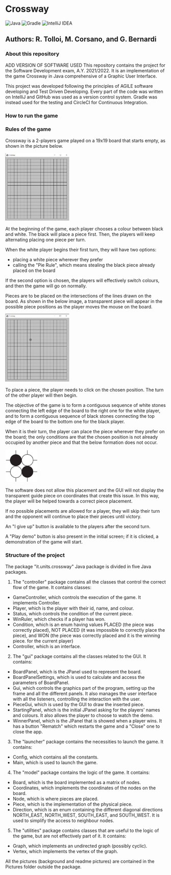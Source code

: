 # Crossway
![Java](https://img.shields.io/badge/java-%23ED8B00.svg?style=for-the-badge&logo=java&logoColor=white)
![Gradle](https://img.shields.io/badge/Gradle-02303A.svg?style=for-the-badge&logo=Gradle&logoColor=white)
![IntelliJ IDEA](https://img.shields.io/badge/IntelliJIDEA-000000.svg?style=for-the-badge&logo=intellij-idea&logoColor=white)
## Authors: R. Tolloi, M. Corsano, and G. Bernardi
### About this repository
ADD VERSION OF SOFTWARE USED 
This repository contains the project for the Software Development exam, A.Y. 2021/2022.
It is an implementation of the game Crossway in Java comprehensive of a Graphic 
User Interface.

This project was developed following the principles of AGILE software developing and
Test Driven Developing. Every part of the code was written on IntelliJ and GitHub was
used as a version control system. Gradle was instead used for the testing and CircleCI for
Continuous Integration.

### How to run the game



### Rules of the game   
Crossway is a 2-players game played on a 19x19 board that starts
empty, as shown in the picture below.

<img src="Pictures/EmptyBoard.png" alt="drawing" width="200"/>

At the beginning of the game, each player chooses a colour 
between black and white. The black will place a piece first. 
Then, the players will keep alternating placing one piece per
turn. 

When the white player begins their first turn, they will have 
two options:
* placing a white piece wherever they prefer
* calling the "Pie Rule", which means stealing the black piece
already placed on the board

If the second option is chosen, the players will effectively
switch colours, and then the game will go on normally.

Pieces are to be placed on the intersections of the lines drawn
on the board. As shown in the below image, a transparent piece
will appear in the possible piece positions as the player moves
the mouse on the board.

<img src="Pictures/BoardWithGhost.png" alt="drawing" width="200"/>

To place a piece, the player needs to click on the chosen
position. The turn of the other player will then begin. 

The objective of the game is to form a contiguous sequence of 
white stones connecting the left edge of the board to the right
one for the white player, and to form a contiguous sequence of
black stones connecting the top edge of the board to the bottom
one for the black player.

When it is their turn, the player can place the piece wherever 
they prefer on the board; the only conditions are that the 
chosen position is not already occupied by another piece and that
 the below formation does not occur.

<img src="Pictures/IllegalPosition.png" alt="drawing" width="100"/>

The software does not allow this placement and the GUI will not
display the transparent guide piece on coordinates that create
this issue. In this way, the player will be helped towards a 
correct piece placement.

If no possible placements are allowed for a player, they will 
skip their turn and the opponent will continue to place their
pieces until victory.

An "I give up" button is available to the players after the second turn. 

A "Play demo" button is also present in the initial screen; if
it is clicked, a demonstration of the game will start.

### Structure of the project
The package "it.units.crossway" Java package is divided in five Java packages.

1. The "controller" package contains all the classes that control the
correct flow of the game. It contains classes:
 * GameController, which controls the
execution of the game. It implements Controller.
 * Player, which is the player with their id, name, and colour.
 * Status, which controls the condition of the current piece.
 * WinRuler, which checks if a player has won.
 * Condition, which is an enum having values PLACED (the piece was 
 correctly placed), NOT PLACED (it was impossible to correctly place the piece),
 and WON (the piece was correctly placed and it is the winning piece.
 for the current player)
 * Controller, which is an interface.

2. The "gui" package contains all the classes related to the GUI.
It contains:
 * BoardPanel, which is the JPanel used to represent the board.
 * BoardPanelSettings, which is used to calculate and access the parameters of BoardPanel.
 * Gui, which controls the graphics part of the program, setting up the frame and
 all the different panels. It also manages the user interface with all the listeners, controlling the 
 interaction with the user.
 * PieceGui, which is used by the GUI to draw the inserted piece.
 * StartingPanel, which is the initial JPanel asking for the players' names
 and colours. It also allows the player to choose to watch the demo.
 * WinnerPanel, which is the JPanel that is showed when a player wins. It
 has a button "Rematch" which restarts the game and a "Close" one to close the app.
 
3. The "launcher" package contains the necessities to launch the game.
It contains:
 * Config, which contains all the constants.
 * Main, which is used to launch the game.

4. The "model" package contains the logic of the game. It contains:
 * Board, which is the board implemented as a matrix of nodes.
 * Coordinates, which implements the coordinates of the nodes on the
 board.
 * Node, which is where pieces are placed.
 * Piece, which is the implementation of the physical piece.
 * Direction, which is an enum containing the different diagonal directions 
 NORTH_EAST, NORTH_WEST, SOUTH_EAST, and SOUTH_WEST. It is used to simplify the
access to neighbour nodes.

5. The "utilities" package contains classes that are useful to the logic of 
the game, but are not effectively part of it. It contains:
* Graph, which implements an undirected graph (possibly cyclic).
* Vertex, which implements the vertex of the graph.
 
All the pictures (background and readme pictures) are contained in the
Pictures folder outside the package.